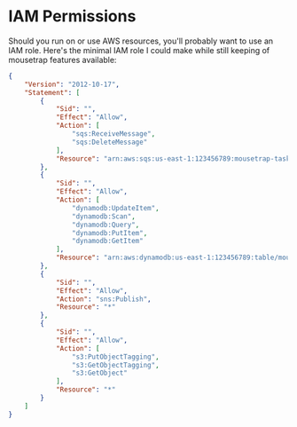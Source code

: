 # IAM Permissions

Should you run on or use AWS resources, you'll probably want to use an IAM role.
Here's the minimal IAM role I could make while still keeping of mousetrap features available:

```json
{
    "Version": "2012-10-17",
    "Statement": [
        {
            "Sid": "",
            "Effect": "Allow",
            "Action": [
                "sqs:ReceiveMessage",
                "sqs:DeleteMessage"
            ],
            "Resource": "arn:aws:sqs:us-east-1:123456789:mousetrap-tasks-queue"
        },
        {
            "Sid": "",
            "Effect": "Allow",
            "Action": [
                "dynamodb:UpdateItem",
                "dynamodb:Scan",
                "dynamodb:Query",
                "dynamodb:PutItem",
                "dynamodb:GetItem"
            ],
            "Resource": "arn:aws:dynamodb:us-east-1:123456789:table/mousetrap-db"
        },
        {
            "Sid": "",
            "Effect": "Allow",
            "Action": "sns:Publish",
            "Resource": "*"
        },
        {
            "Sid": "",
            "Effect": "Allow",
            "Action": [
                "s3:PutObjectTagging",
                "s3:GetObjectTagging",
                "s3:GetObject"
            ],
            "Resource": "*"
        }
    ]
}
```